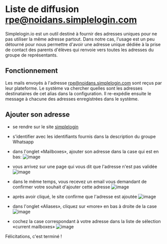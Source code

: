 # Liste de diffusion rpe@noidans.simplelogin.com
Simplelogin.io est un outil destiné à fournir des adresses uniques pour ne pas utiliser la même adresse partout.
Dans notre cas, l'usage est un peu détourné pour nous permettre d'avoir une adresse unique dédiée à la prise de contact des parents d'élèves qui renvoie vers toutes les adresses du groupe de représentants.

## Fonctionnement
Les mails envoyés à l'adresse rpe@noidans.simplelogin.com sont reçus par leur plateforme.
Le système va chercher quelles sont les adresses destinataires de cet alias dans la configuration.
Il re-expédie ensuite le message à chacune des adresses enregistrées dans le système.

## Ajouter son adresse
- se rendre sur le site [simplelogin](https://app.simplelogin.io/auth/login)
- s'identifier avec les identifiants fournis dans la description du groupe Whatsapp
- dans l'onglet «Mailboxes», ajouter son adresse dans la case qui est en bas:
![image](https://github.com/user-attachments/assets/69cbdfb4-c04e-4080-ab38-6df5a58fa170)

- vous arrivez sur une page qui vous dit que l'adresse n'est pas validée
![image](https://github.com/user-attachments/assets/0695e1c7-a21b-48c2-8473-f21fce785636)

- dans le même temps, vous recevez un email vous demandant de confirmer votre souhait d'ajouter cette adresse
![image](https://github.com/user-attachments/assets/45277284-0ef3-4d50-bb9b-db566795765f)

- après avoir cliqué, le site confirme que l'adresse est ajoutée
![image](https://github.com/user-attachments/assets/08684fa5-d070-4645-83f4-e81c64798500)

- dans l'onglet «Aliases», cliquez sur «more» en bas à droite de la case
![image](https://github.com/user-attachments/assets/ad31defe-e538-45ba-b5fa-39d1cad22cf1)

- cochez la case correspondant à votre adresse dans la liste de sélection «current mailboxes»
![image](https://github.com/user-attachments/assets/3eee74fc-a78e-4ad0-895f-83b7f317ef63)

Félicitations, c'est terminé !
